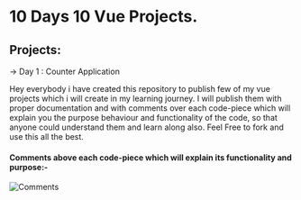 
# 10 Days 10 Vue Projects.

## Projects:
-> Day 1 : Counter Application

Hey everybody i have created this repository to publish few of my vue projects which i will create in my learning journey. I will publish them with proper documentation and with comments over each code-piece which will explain you the purpose behaviour and functionality of the code, so that anyone could understand them and learn along also. Feel Free to fork and use this all the best.


#### Comments above each code-piece which will explain its functionality and purpose:-

![Comments]('')

